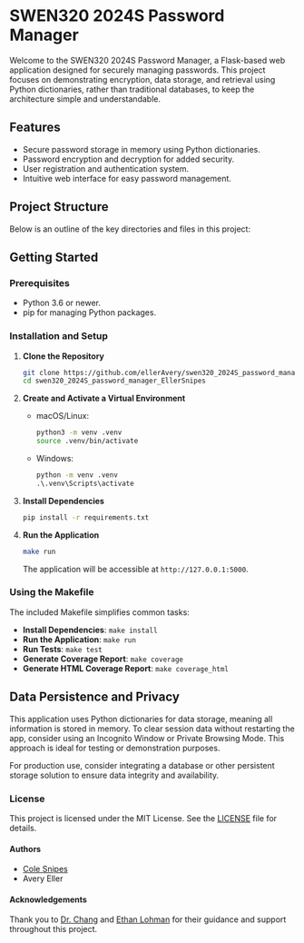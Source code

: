 # SWEN320 2024S Password Manager

Welcome to the SWEN320 2024S Password Manager, a Flask-based web application designed for securely managing passwords. This project focuses on demonstrating encryption, data storage, and retrieval using Python dictionaries, rather than traditional databases, to keep the architecture simple and understandable.

## Features

- Secure password storage in memory using Python dictionaries.
- Password encryption and decryption for added security.
- User registration and authentication system.
- Intuitive web interface for easy password management.

## Project Structure

Below is an outline of the key directories and files in this project:

## Getting Started

### Prerequisites

- Python 3.6 or newer.
- pip for managing Python packages.

### Installation and Setup

1. **Clone the Repository**

    ```bash
    git clone https://github.com/ellerAvery/swen320_2024S_password_manager_EllerSnipes.git
    cd swen320_2024S_password_manager_EllerSnipes
    ```

2. **Create and Activate a Virtual Environment**

    - macOS/Linux:

        ```bash
        python3 -m venv .venv
        source .venv/bin/activate
        ```

    - Windows:

        ```cmd
        python -m venv .venv
        .\.venv\Scripts\activate
        ```

3. **Install Dependencies**

    ```bash
    pip install -r requirements.txt
    ```

4. **Run the Application**

    ```bash
    make run
    ```

    The application will be accessible at `http://127.0.0.1:5000`.

### Using the Makefile

The included Makefile simplifies common tasks:

- **Install Dependencies**: `make install`
- **Run the Application**: `make run`
- **Run Tests**: `make test`
- **Generate Coverage Report**: `make coverage`
- **Generate HTML Coverage Report**: `make coverage_html`

## Data Persistence and Privacy

This application uses Python dictionaries for data storage, meaning all information is stored in memory. To clear session data without restarting the app, consider using an Incognito Window or Private Browsing Mode. This approach is ideal for testing or demonstration purposes.

For production use, consider integrating a database or other persistent storage solution to ensure data integrity and availability.

### License

This project is licensed under the MIT License. See the [LICENSE](LICENSE) file for details.

#### Authors

- [Cole Snipes](https://www.linkedin.com/in/cole-snipes/)
- Avery Eller

#### Acknowledgements

Thank you to [Dr. Chang](https://www.linkedin.com/in/hungfuaaronchang/) and [Ethan Lohman](https://github.com/Ethan-Lohman) for their guidance and support throughout this project.
